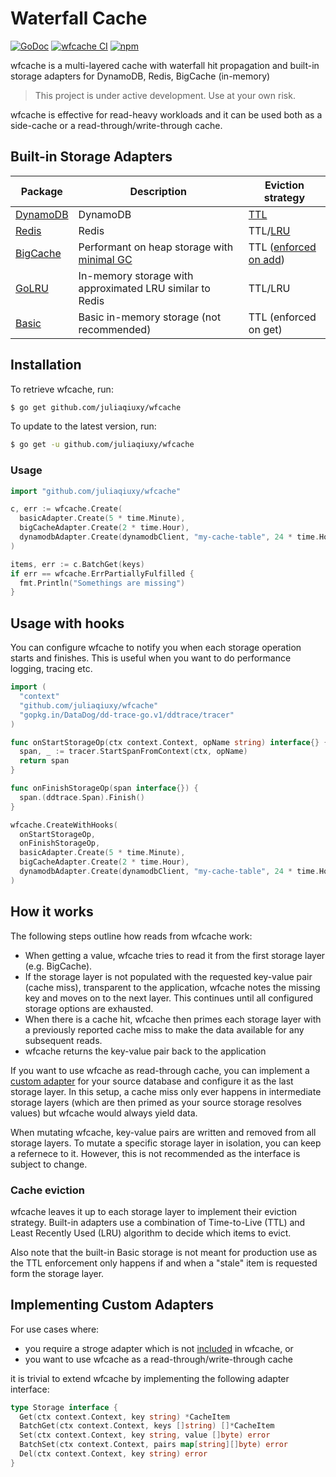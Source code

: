 # Waterfall Cache

[![GoDoc](https://godoc.org/github.com/juliaqiuxy/wfcache?status.svg)](https://godoc.org/github.com/juliaqiuxy/wfcache) [![wfcache CI](https://github.com/juliaqiuxy/wfcache/actions/workflows/ci.yml/badge.svg)](https://github.com/juliaqiuxy/wfcache/actions/workflows/ci.yml) [![npm](https://img.shields.io/github/license/juliaqiuxy/wfcache.svg?style=flat-square)](https://github.com/juliaqiuxy/wfcache/blob/master/LICENSE.md)




wfcache is a multi-layered cache with waterfall hit propagation and built-in storage adapters for DynamoDB, Redis, BigCache (in-memory)

> This project is under active development. Use at your own risk.

wfcache is effective for read-heavy workloads and it can be used both as a side-cache or a read-through/write-through cache. 

## Built-in Storage Adapters

| Package | Description | Eviction strategy
| --- | --- | --- |
| [DynamoDB](https://docs.aws.amazon.com/sdk-for-go/api/service/dynamodb) | DynamoDB | [TTL](https://docs.aws.amazon.com/amazondynamodb/latest/developerguide/howitworks-ttl.html) |
| [Redis](https://github.com/go-redis/redis) | Redis | TTL/[LRU](https://redis.io/topics/lru-cache) |
| [BigCache](https://github.com/allegro/bigcache) | Performant on heap storage with [minimal GC](https://github.com/allegro/bigcache#gc-pause-time) | TTL ([enforced on add](https://github.com/allegro/bigcache/issues/123#issuecomment-468902638)) |
| [GoLRU](https://github.com/manucorporat/golru) | In-memory storage with approximated LRU similar to Redis | TTL/LRU |
| [Basic](basic/basic.go) | Basic in-memory storage (not recommended) | TTL (enforced on get) |

## Installation

To retrieve wfcache, run:

```sh
$ go get github.com/juliaqiuxy/wfcache
```

To update to the latest version, run:

```sh
$ go get -u github.com/juliaqiuxy/wfcache
```

### Usage

```go
import "github.com/juliaqiuxy/wfcache"

c, err := wfcache.Create(
  basicAdapter.Create(5 * time.Minute),
  bigCacheAdapter.Create(2 * time.Hour),
  dynamodbAdapter.Create(dynamodbClient, "my-cache-table", 24 * time.Hour),
)

items, err := c.BatchGet(keys)
if err == wfcache.ErrPartiallyFulfilled {
  fmt.Println("Somethings are missing")
}
```

## Usage with hooks

You can configure wfcache to notify you when each storage operation starts and finishes. This is useful when you want to do performance logging, tracing etc.

```go
import (
  "context"
  "github.com/juliaqiuxy/wfcache"
  "gopkg.in/DataDog/dd-trace-go.v1/ddtrace/tracer"
)

func onStartStorageOp(ctx context.Context, opName string) interface{} {
  span, _ := tracer.StartSpanFromContext(ctx, opName)
  return span
}

func onFinishStorageOp(span interface{}) {
  span.(ddtrace.Span).Finish()
}

wfcache.CreateWithHooks(
  onStartStorageOp,
  onFinishStorageOp,
  basicAdapter.Create(5 * time.Minute),
  bigCacheAdapter.Create(2 * time.Hour),
  dynamodbAdapter.Create(dynamodbClient, "my-cache-table", 24 * time.Hour),
)
```

## How it works

The following steps outline how reads from wfcache work:

- When getting a value, wfcache tries to read it from the first storage layer (e.g. BigCache).
- If the storage layer is not populated with the requested key-value pair (cache miss), transparent to the application, wfcache notes the missing key and moves on to the next layer. This continues until all configured storage options are exhausted.
- When there is a cache hit, wfcache then primes each storage layer with a previously reported cache miss to make the data available for any subsequent reads.
- wfcache returns the key-value pair back to the application

If you want to use wfcache as read-through cache, you can implement a [custom adapter](#implementing-custom-adapters) for your source database and configure it as the last storage layer. In this setup, a cache miss only ever happens in intermediate storage layers (which are then primed as your source storage resolves values) but wfcache would always yield data.

When mutating wfcache, key-value pairs are written and removed from all storage layers. To mutate a specific storage layer in isolation, you can keep a refernece to it. However, this is not recommended as the interface is subject to change.

### Cache eviction

wfcache leaves it up to each storage layer to implement their eviction strategy. Built-in adapters use a combination of Time-to-Live (TTL) and Least Recently Used (LRU) algorithm to decide which items to evict. 

Also note that the built-in Basic storage is not meant for production use as the TTL enforcement only happens if and when a "stale" item is requested form the storage layer.

## Implementing Custom Adapters

For use cases where:

- you require a stroge adapter which is not [included](#built-in-storage-adapters) in wfcache, or
- you want to use wfcache as a read-through/write-through cache

it is trivial to extend wfcache by implementing the following adapter interface:

```go
type Storage interface {
  Get(ctx context.Context, key string) *CacheItem
  BatchGet(ctx context.Context, keys []string) []*CacheItem
  Set(ctx context.Context, key string, value []byte) error
  BatchSet(ctx context.Context, pairs map[string][]byte) error
  Del(ctx context.Context, key string) error
}
```
